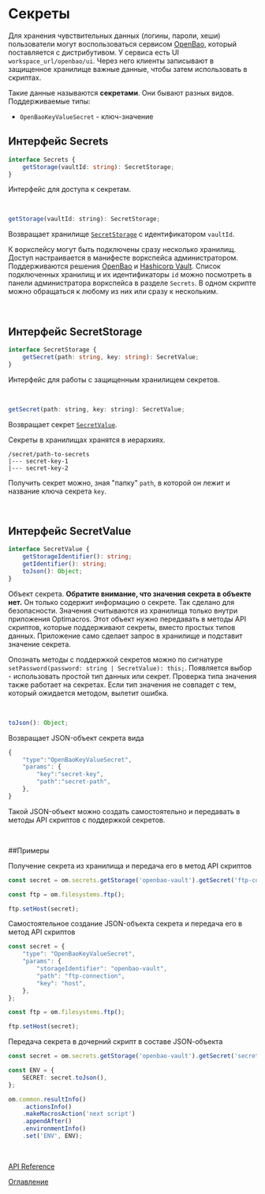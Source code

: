 # Секреты

Для хранения чувствительных данных (логины, пароли, хеши) пользователи могут воспользоваться сервисом [OpenBao](https://openbao.org/), который поставляется с дистрибутивом. У сервиса есть UI `workspace_url/openbao/ui`. Через него клиенты записывают в защищенное хранилище важные данные, чтобы затем использовать в скриптах.

Такие данные называются **секретами**. Они бывают разных видов. Поддерживаемые типы: 
- `OpenBaoKeyValueSecret` - ключ-значение

## Интерфейс Secrets<a name="secrets"></a>
```ts
interface Secrets {
	getStorage(vaultId: string): SecretStorage;
}
```
Интерфейс для доступа к секретам.

&nbsp;

```js
getStorage(vaultId: string): SecretStorage;
```
Возвращает хранилище [`SecretStorage`](#secret-storage) с идентификатором `vaultId`.

К воркспейсу могут быть подключены сразу несколько хранилищ. Доступ настраивается в манифесте воркспейса администратором. Поддерживаются решения [OpenBao](https://openbao.org/) и [Hashicorp Vault](https://www.vaultproject.io/). Список подключенных хранилищ и их идентификаторы `id` можно посмотреть в панели администратора воркспейса в разделе `Secrets`. В одном скрипте можно обращаться к любому из них или сразу к нескольким.

&nbsp;

## Интерфейс SecretStorage<a name="secret-storage"></a>
```ts
interface SecretStorage {
	getSecret(path: string, key: string): SecretValue;
}
```
Интерфейс для работы с защищенным хранилищем секретов.

&nbsp;

```js
getSecret(path: string, key: string): SecretValue;
```
Возвращает секрет [`SecretValue`](#secret-value).

Секреты в хранилищах хранятся в иерархиях.
```
/secret/path-to-secrets
|--- secret-key-1
|--- secret-key-2
```

Получить секрет можно, зная "папку" `path`, в которой он лежит и название ключа секрета `key`.

&nbsp;

## Интерфейс SecretValue<a name="secret-value"></a>
```ts
interface SecretValue {
	getStorageIdentifier(): string;
	getIdentifier(): string;
	toJson(): Object;
}
```
Объект секрета. **Обратите внимание, что значения секрета в объекте нет.** Он только содержит информацию о секрете. Так сделано для безопасности. Значения считываются из хранилища только внутри приложения Optimacros. Этот объект нужно передавать в методы API скриптов, которые поддерживают секреты, вместо простых типов данных. Приложение само сделает запрос в хранилище и подставит значение секрета.

Опознать методы с поддержкой секретов можно по сигнатуре `setPassword(password: string | SecretValue): this;`. Появляется выбор - использовать простой тип данных или секрет. Проверка типа значения также работает на секретах. Если тип значения не совпадет с тем, который ожидается методом, вылетит ошибка.


&nbsp;

```js
toJson(): Object;
```
Возвращает JSON-объект секрета вида
```ts
{
    "type":"OpenBaoKeyValueSecret",
    "params": {
        "key":"secret-key",
        "path":"secret-path",
    },
}
```
Такой JSON-объект можно создать самостоятельно и передавать в методы API скриптов с поддержкой секретов.

&nbsp;

##Примеры

Получение секрета из хранилища и передача его в метод API скриптов
```ts
const secret = om.secrets.getStorage('openbao-vault').getSecret('ftp-connection', 'host');

const ftp = om.filesystems.ftp();

ftp.setHost(secret);
```

Самостоятельное создание JSON-объекта секрета и передача его в метод API скриптов
```ts
const secret = {
    "type": "OpenBaoKeyValueSecret",
    "params": {
        "storageIdentifier": "openbao-vault",
        "path": "ftp-connection",
        "key": "host",
    },
};

const ftp = om.filesystems.ftp();

ftp.setHost(secret);
```

Передача секрета в дочерний скрипт в составе JSON-oбъекта
```ts
const secret = om.secrets.getStorage('openbao-vault').getSecret('secret-path', 'secret-key');

const ENV = {
    SECRET: secret.toJson(),
};

om.common.resultInfo()
    .actionsInfo()
    .makeMacrosAction('next script')
    .appendAfter()
    .environmentInfo()
    .set('ENV', ENV);
```

&nbsp;

[API Reference](./API.md)

[Оглавление](../README.md)